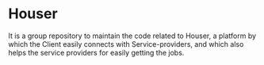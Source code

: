 # Houser
It is a group repository to maintain the code related to Houser, a platform by which the Client easily connects with Service-providers, and which also helps the service providers for easily getting the jobs.

